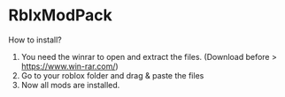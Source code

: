 # RblxModPack

How to install?

1. You need the winrar to open and extract the files. (Download before > https://www.win-rar.com/)
2. Go to your roblox folder and drag & paste the files
3. Now all mods are installed.
